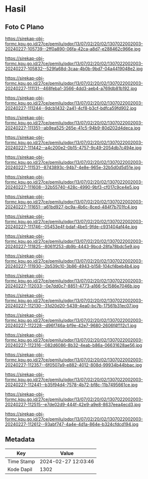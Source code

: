 # Hasil

## Foto C Plano

https://sirekap-obj-formc.kpu.go.id/27ce/pemilu/pdpr/13/07/02/20/02/1307022002003-20240227-105739--2ff0a890-06fa-42ca-a8d7-e288462c966e.jpg

https://sirekap-obj-formc.kpu.go.id/27ce/pemilu/pdpr/13/07/02/20/02/1307022002003-20240227-105832--529fa68d-3caa-4b0b-9bd7-04a4419048e2.jpg

https://sirekap-obj-formc.kpu.go.id/27ce/pemilu/pdpr/13/07/02/20/02/1307022002003-20240227-111131--468feba1-3566-4dd3-aeb4-a769db81b192.jpg

https://sirekap-obj-formc.kpu.go.id/27ce/pemilu/pdpr/13/07/02/20/02/1307022002003-20240227-111244--9dcb1432-2a41-4cf8-b3cf-bdfca59fd902.jpg

https://sirekap-obj-formc.kpu.go.id/27ce/pemilu/pdpr/13/07/02/20/02/1307022002003-20240227-111351--ab9ea525-265e-41c5-94b9-80d202d4deca.jpg

https://sirekap-obj-formc.kpu.go.id/27ce/pemilu/pdpr/13/07/02/20/02/1307022002003-20240227-111442--a4c200e2-0b15-4757-9c49-2054db7c494e.jpg

https://sirekap-obj-formc.kpu.go.id/27ce/pemilu/pdpr/13/07/02/20/02/1307022002003-20240227-111531--8743893c-94b7-4e8e-965e-32b5d0d5d51e.jpg

https://sirekap-obj-formc.kpu.go.id/27ce/pemilu/pdpr/13/07/02/20/02/1307022002003-20240227-111608--32b55740-428c-4990-9bf3-cf017c9ce4e5.jpg

https://sirekap-obj-formc.kpu.go.id/27ce/pemilu/pdpr/13/07/02/20/02/1307022002003-20240227-111651--a61bd927-bc9a-4b6c-8ced-484f7b701fc4.jpg

https://sirekap-obj-formc.kpu.go.id/27ce/pemilu/pdpr/13/07/02/20/02/1307022002003-20240227-111746--05453e4f-bdaf-4be5-9fde-c931404af44e.jpg

https://sirekap-obj-formc.kpu.go.id/27ce/pemilu/pdpr/13/07/02/20/02/1307022002003-20240227-111825--8061f253-db9b-4443-9bcd-28fa78bdc5e9.jpg

https://sirekap-obj-formc.kpu.go.id/27ce/pemilu/pdpr/13/07/02/20/02/1307022002003-20240227-111930--2b539c10-3b86-4943-b158-104cf4beb4b4.jpg

https://sirekap-obj-formc.kpu.go.id/27ce/pemilu/pdpr/13/07/02/20/02/1307022002003-20240227-112033--0e7dd0c7-8851-4773-a166-5c1586e7046b.jpg

https://sirekap-obj-formc.kpu.go.id/27ce/pemilu/pdpr/13/07/02/20/02/1307022002003-20240227-112130--31d20d20-5439-4ea0-bc7b-17561b31ec07.jpg

https://sirekap-obj-formc.kpu.go.id/27ce/pemilu/pdpr/13/07/02/20/02/1307022002003-20240227-112228--d96f746a-bf9e-42e7-9680-2606f4f112c1.jpg

https://sirekap-obj-formc.kpu.go.id/27ce/pemilu/pdpr/13/07/02/20/02/1307022002003-20240227-112316--082d6086-8b32-4eab-b86a-06631628ae56.jpg

https://sirekap-obj-formc.kpu.go.id/27ce/pemilu/pdpr/13/07/02/20/02/1307022002003-20240227-112357--6f0507a9-e882-4012-808d-99934b44bbac.jpg

https://sirekap-obj-formc.kpu.go.id/27ce/pemilu/pdpr/13/07/02/20/02/1307022002003-20240227-112441--b35f94d4-7578-4b72-bf8c-11b7495661ce.jpg

https://sirekap-obj-formc.kpu.go.id/27ce/pemilu/pdpr/13/07/02/20/02/1307022002003-20240227-112515--e7de02d9-444f-42e9-a9e8-8637eea4ecd3.jpg

https://sirekap-obj-formc.kpu.go.id/27ce/pemilu/pdpr/13/07/02/20/02/1307022002003-20240227-112612--93abf747-4a4e-4d1a-864e-b324cfdcd194.jpg


## Metadata

| Key        | Value               |
| ---------- | ------------------- |
| Time Stamp | 2024-02-27 12:03:46 |
| Kode Dapil | 1302                |



